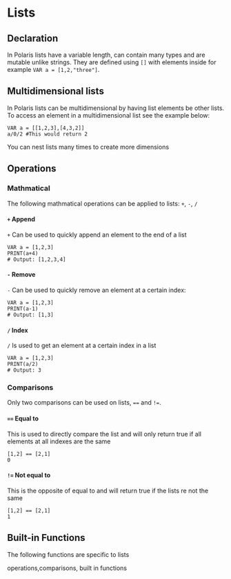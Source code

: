 # Lists

## Declaration
In Polaris lists have a variable length, can contain many types and are mutable unlike strings. They are defined using `[]` with elements inside for example `VAR a = [1,2,"three"]`. 

## Multidimensional lists
In Polaris lists can be multidimensional by having list elements be other lists. To access an element in a multidimensional list see the example below:
```
VAR a = [[1,2,3],[4,3,2]]
a/0/2 #This would return 2
```
You can nest lists many times to create more dimensions

## Operations
### Mathmatical
The following mathmatical operations can be applied to lists: `+`, `-`, `/`

#### `+` Append
`+` Can be used to quickly append an element to the end of a list 
```
VAR a = [1,2,3]
PRINT(a+4)
# Output: [1,2,3,4]
```
#### `-` Remove
`-` Can be used to quickly remove an element at a certain index:
```
VAR a = [1,2,3]
PRINT(a-1)
# Output: [1,3]
```

#### `/` Index
`/` Is used to get an element at a certain index in a list
```
VAR a = [1,2,3]
PRINT(a/2)
# Output: 3
```

### Comparisons
Only two comparisons can be used on lists, `==` and `!=`.
#### `==` Equal to
This is used to directly compare the list and will only return true if all elements at all indexes are the same
```
[1,2] == [2,1]
0
```
#### `!=` Not equal to
This is the opposite of equal to and will return true if the lists re not the same
```
[1,2] == [2,1]
1
```

## Built-in Functions
The following functions are specific to lists


operations,comparisons, built in functions
